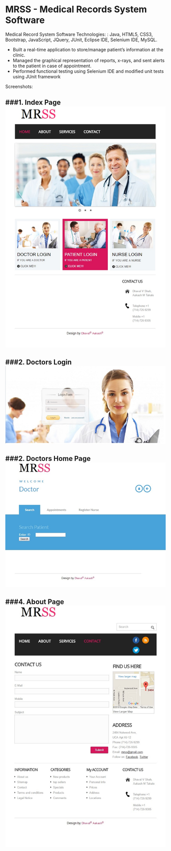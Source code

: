 # MRSS - Medical Records System Software
Medical Record System Software 
Technologies: : Java, HTML5, CSS3, Bootstrap,  JavaScript, JQuery, JUnit, Eclipse IDE, Selenium IDE, MySQL. 
- Built a real-time application to store/manage patient’s information at the clinic. 
- Managed the graphical representation of reports, x-rays, and sent alerts to the patient in case of appointment. 
- Performed functional testing using Selenium IDE and modified unit tests using JUnit framework

Screenshots:

###1. Index Page
![Home Page](https://github.com/Dhavl/MRSS/blob/master/1.jpg)
---
###2. Doctors Login
![Home Page](https://github.com/Dhavl/MRSS/blob/master/3.jpg)
---
###2. Doctors Home Page
![Home Page](https://github.com/Dhavl/MRSS/blob/master/4.jpg)
---
###4. About Page
![Home Page](https://github.com/Dhavl/MRSS/blob/master/2.jpg)
---

